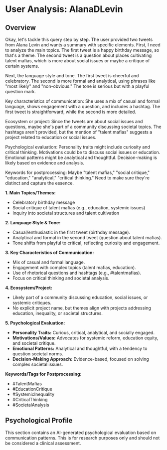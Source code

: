 # User Analysis: AlanaDLevin

## Overview

<think>
Okay, let's tackle this query step by step. The user provided two tweets from Alana Levin and wants a summary with specific elements. First, I need to analyze the main topics. The first tweet is a happy birthday message, so that's a theme. The second tweet is a question about places cultivating talent mafias, which is more about social issues or maybe a critique of certain systems. 

Next, the language style and tone. The first tweet is cheerful and celebratory. The second is more formal and analytical, using phrases like "most likely" and "non-obvious." The tone is serious but with a playful question mark.

Key characteristics of communication: She uses a mix of casual and formal language, shows engagement with a question, and includes a hashtag. The first tweet is straightforward, while the second is more detailed.

Ecosystem or project: Since the tweets are about social issues and questions, maybe she's part of a community discussing societal topics. The hashtags aren't provided, but the mention of "talent mafias" suggests a project related to education or social issues.

Psychological evaluation: Personality traits might include curiosity and critical thinking. Motivations could be to discuss social issues or education. Emotional patterns might be analytical and thoughtful. Decision-making is likely based on evidence and analysis.

Keywords for postprocessing: Maybe "talent mafias," "social critique," "education," "analytical," "critical thinking." Need to make sure they're distinct and capture the essence.
</think>

**1. Main Topics/Themes:**  
- Celebratory birthday message  
- Social critique of talent mafias (e.g., education, systemic issues)  
- Inquiry into societal structures and talent cultivation  

**2. Language Style & Tone:**  
- Casual/enthusiastic in the first tweet (birthday message).  
- Analytical and formal in the second tweet (question about talent mafias).  
- Tone shifts from playful to critical, reflecting curiosity and engagement.  

**3. Key Characteristics of Communication:**  
- Mix of casual and formal language.  
- Engagement with complex topics (talent mafias, education).  
- Use of rhetorical questions and hashtags (e.g., #talentmafias).  
- Focus on critical thinking and societal analysis.  

**4. Ecosystem/Project:**  
- Likely part of a community discussing education, social issues, or systemic critiques.  
- No explicit project name, but themes align with projects addressing education, inequality, or societal structures.  

**5. Psychological Evaluation:**  
- **Personality Traits:** Curious, critical, analytical, and socially engaged.  
- **Motivations/Values:** Advocates for systemic reform, education equity, and societal critique.  
- **Emotional Patterns:** Analytical and thoughtful, with a tendency to question societal norms.  
- **Decision-Making Approach:** Evidence-based, focused on solving complex societal issues.  

**Keywords/Tags for Postprocessing:**  
- #TalentMafias  
- #EducationCritique  
- #SystemicInequality  
- #CriticalThinking  
- #SocietalAnalysis

## Psychological Profile

This section contains an AI-generated psychological evaluation based on communication patterns. This is for research purposes only and should not be considered a clinical assessment.